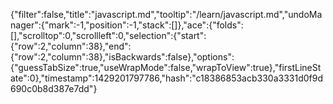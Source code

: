 {"filter":false,"title":"javascript.md","tooltip":"/learn/javascript.md","undoManager":{"mark":-1,"position":-1,"stack":[]},"ace":{"folds":[],"scrolltop":0,"scrollleft":0,"selection":{"start":{"row":2,"column":38},"end":{"row":2,"column":38},"isBackwards":false},"options":{"guessTabSize":true,"useWrapMode":false,"wrapToView":true},"firstLineState":0},"timestamp":1429201797786,"hash":"c18386853acb330a3331d0f9d690c0b8d387e7dd"}